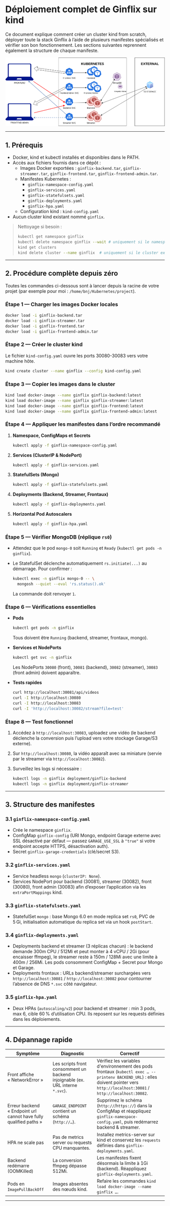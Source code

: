 # Déploiement complet de Ginflix sur kind

Ce document explique comment créer un cluster kind from scratch, déployer toute la stack Ginflix à l’aide de plusieurs manifestes spécialisés et vérifier son bon fonctionnement. Les sections suivantes reprennent également la structure de chaque manifeste.

![Aperçu du déploiement Ginflix](./ginflix.png)

---

## 1. Prérequis

- Docker, kind et kubectl installés et disponibles dans le PATH.
- Accès aux fichiers fournis dans ce dépôt :
  - Images Docker exportées : `ginflix-backend.tar`, `ginflix-streamer.tar`, `ginflix-frontend.tar`, `ginflix-frontend-admin.tar`.
  - Manifestes Kubernetes :
    - `ginflix-namespace-config.yaml`
    - `ginflix-services.yaml`
    - `ginflix-statefulsets.yaml`
    - `ginflix-deployments.yaml`
    - `ginflix-hpa.yaml`
  - Configuration kind : `kind-config.yaml`
- Aucun cluster kind existant nommé `ginflix`.

> Nettoyage si besoin :
>
> ```bash
> kubectl get namespace ginflix 
> kubectl delete namespace ginflix --wait # uniquement si le namespace existe déjà
> kind get clusters
> kind delete cluster --name ginflix  # uniquement si le cluster existe déjà
> ```
>

---

## 2. Procédure complète depuis zéro

Toutes les commandes ci-dessous sont à lancer depuis la racine de votre projet (par exemple pour moi : `/home/bnj/Kubernetes/project`).

### Étape 1 — Charger les images Docker locales

```bash
docker load -i ginflix-backend.tar
docker load -i ginflix-streamer.tar
docker load -i ginflix-frontend.tar
docker load -i ginflix-frontend-admin.tar
```

### Étape 2 — Créer le cluster kind

Le fichier `kind-config.yaml` ouvre les ports 30080-30083 vers votre machine hôte.

```bash
kind create cluster --name ginflix --config kind-config.yaml
```

### Étape 3 — Copier les images dans le cluster

```bash
kind load docker-image --name ginflix ginflix-backend:latest
kind load docker-image --name ginflix ginflix-streamer:latest
kind load docker-image --name ginflix ginflix-frontend:latest
kind load docker-image --name ginflix ginflix-frontend-admin:latest
```

### Étape 4 — Appliquer les manifestes dans l’ordre recommandé

1. **Namespace, ConfigMaps et Secrets**

   ```bash
   kubectl apply -f ginflix-namespace-config.yaml
   ```

2. **Services (ClusterIP & NodePort)**

   ```bash
   kubectl apply -f ginflix-services.yaml
   ```

3. **StatefulSets (Mongo)**

   ```bash
   kubectl apply -f ginflix-statefulsets.yaml
   ```

4. **Deployments (Backend, Streamer, Frontaux)**

   ```bash
   kubectl apply -f ginflix-deployments.yaml
   ```

5. **Horizontal Pod Autoscalers**

   ```bash
   kubectl apply -f ginflix-hpa.yaml
   ```

### Étape 5 — Vérifier MongoDB (réplique `rs0`)

- Attendez que le pod `mongo-0` soit `Running` et `Ready` (`kubectl get pods -n ginflix`).
- Le StatefulSet déclenche automatiquement `rs.initiate(...)` au démarrage. Pour confirmer :

  ```bash
  kubectl exec -n ginflix mongo-0 -- \
    mongosh --quiet --eval 'rs.status().ok'
  ```

  La commande doit renvoyer `1`.

### Étape 6 — Vérifications essentielles

- **Pods**

  ```bash
  kubectl get pods -n ginflix
  ```

  Tous doivent être `Running` (backend, streamer, frontaux, mongo).

- **Services et NodePorts**

  ```bash
  kubectl get svc -n ginflix
  ```

  Les NodePorts `30080` (front), `30081` (backend), `30082` (streamer), `30083` (front admin) doivent apparaître.

- **Tests rapides**

  ```bash
  curl http://localhost:30081/api/videos
  curl -I http://localhost:30080
  curl -I http://localhost:30083
  curl -I 'http://localhost:30082/stream?file=test'
  ```

### Étape 8 — Test fonctionnel

1. Accédez à `http://localhost:30083`, uploadez une vidéo (le backend déclenche la conversion puis l’upload vers votre stockage Garage/S3 externe).
2. Sur `http://localhost:30080`, la vidéo apparaît avec sa miniature (servie par le streamer via `http://localhost:30082`).
3. Surveillez les logs si nécessaire :

   ```bash
   kubectl logs -n ginflix deployment/ginflix-backend
   kubectl logs -n ginflix deployment/ginflix-streamer
   ```

---

## 3. Structure des manifestes

### 3.1 `ginflix-namespace-config.yaml`

- Crée le namespace `ginflix`.
- ConfigMap `ginflix-config` (URI Mongo, endpoint Garage externe avec SSL désactivé par défaut — passez `GARAGE_USE_SSL` à `"true"` si votre endpoint accepte HTTPS, désactivation auth).
- Secret `ginflix-garage-credentials` (clé/secret S3).

### 3.2 `ginflix-services.yaml`

- Service headless `mongo` (`clusterIP: None`).
- Services NodePort pour backend (30081), streamer (30082), front (30080), front admin (30083) afin d’exposer l’application via les `extraPortMappings` kind.

### 3.3 `ginflix-statefulsets.yaml`

- StatefulSet `mongo` : base Mongo 6.0 en mode replica set `rs0`, PVC de 5 Gi, initialisation automatique du replica set via un hook `postStart`.

### 3.4 `ginflix-deployments.yaml`

- Deployments backend et streamer (3 réplicas chacun) : le backend demande 300m CPU / 512Mi et peut monter à 4 vCPU / 2Gi (pour encaisser ffmpeg), le streamer reste à 150m / 128Mi avec une limite à 400m / 256Mi. Les pods consomment ConfigMap + Secret pour Mongo et Garage.
- Deployments frontaux : URLs backend/streamer surchargées vers `http://localhost:30081` / `http://localhost:30082` pour contourner l’absence de DNS `*.svc` côté navigateur.

### 3.5 `ginflix-hpa.yaml`

- Deux HPAs (`autoscaling/v2`) pour backend et streamer : min 3 pods, max 6, cible 60 % d’utilisation CPU. Ils reposent sur les requests définies dans les déploiements.

---

## 4. Dépannage rapide

| Symptôme | Diagnostic | Correctif |
| --- | --- | --- |
| Front affiche « NetworkError » | Les scripts front consomment un backend injoignable (ex. URL interne `*.svc`). | Vérifiez les variables d'environnement des pods frontaux (`kubectl exec … -- printenv BACKEND_URL`) : elles doivent pointer vers `http://localhost:30081` / `http://localhost:30082`. |
| Erreur backend « Endpoint url cannot have fully qualified paths » | `GARAGE_ENDPOINT` contient un schéma (`http://…`). | Supprimez le schéma (`http://`/`https://`) dans la ConfigMap et réappliquez `ginflix-namespace-config.yaml`, puis redémarrez backend & streamer. |
| HPA ne scale pas | Pas de metrics server ou requests CPU manquantes. | Installez metrics-server sur kind et conservez les `requests` définies dans `ginflix-deployments.yaml`. |
| Backend redémarre (OOMKilled) | La conversion ffmpeg dépasse 512Mi. | Les manifestes fixent désormais la limite à 1Gi (backend). Réappliquez `ginflix-deployments.yaml`. |
| Pods en `ImagePullBackOff` | Images absentes des nœuds kind. | Refaire les commandes `kind load docker-image --name ginflix …`. |

---
